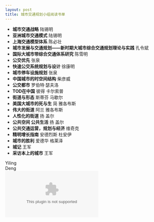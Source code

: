 ```yaml
---
layout: post
title: 城市交通规划小组阅读书单
---
```


- **城市交通战略**    陆锡明
- **亚洲城市交通模式**    陆锡明
- **上海交通模型体系**    陈必壮
- **城市发展与交通规划——新时期大城市综合交通规划理论与实践**    孔令斌
- **国际大城市带综合交通体系研究**    陈雪明
- **公交优先**    张泉
- **快速公交系统规划与设计**    徐康明
- **城市停车设施规划**    张泉
- **中国城市的时空间结构**    柴彦威
- **公交都市**    罗伯特·瑟夫洛
- **TOD在中国**    彼得 卡尔索普
- **街道与形态**    斯蒂芬 马歇尔
- **美国大城市的死与生**    简 雅各布斯
- **伟大的街道**    阿兰 雅各布斯
- **人性化的街道**    扬 盖尔
- **公共空间 公共生活**    扬 盖尔
- **公共交通运营，规划与经济**    维奇克
- **精明增长指南**    安德烈斯 杜安伊
- **城市的胜利**    爱德华 格莱泽
- **城记**    王军
- **采访本上的城市**    王军

Yiling  
Deng  
![](www.google.com)